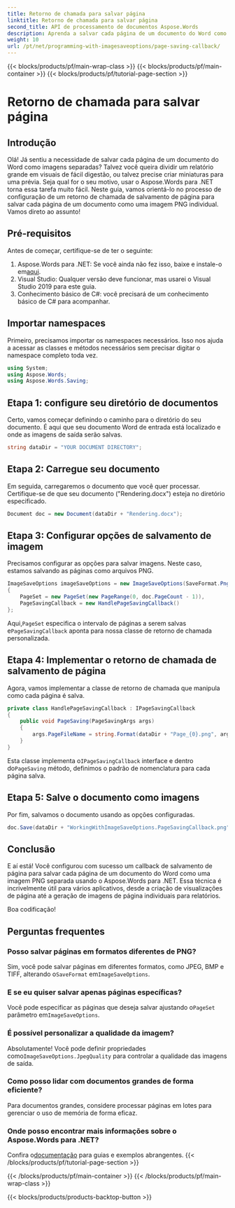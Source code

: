 ```yaml
---
title: Retorno de chamada para salvar página
linktitle: Retorno de chamada para salvar página
second_title: API de processamento de documentos Aspose.Words
description: Aprenda a salvar cada página de um documento do Word como uma imagem PNG separada usando o Aspose.Words para .NET com nosso guia detalhado passo a passo.
weight: 10
url: /pt/net/programming-with-imagesaveoptions/page-saving-callback/
---
```


{{< blocks/products/pf/main-wrap-class >}}
{{< blocks/products/pf/main-container >}}
{{< blocks/products/pf/tutorial-page-section >}}

# Retorno de chamada para salvar página

## Introdução

Olá! Já sentiu a necessidade de salvar cada página de um documento do Word como imagens separadas? Talvez você queira dividir um relatório grande em visuais de fácil digestão, ou talvez precise criar miniaturas para uma prévia. Seja qual for o seu motivo, usar o Aspose.Words para .NET torna essa tarefa muito fácil. Neste guia, vamos orientá-lo no processo de configuração de um retorno de chamada de salvamento de página para salvar cada página de um documento como uma imagem PNG individual. Vamos direto ao assunto!

## Pré-requisitos

Antes de começar, certifique-se de ter o seguinte:

1.  Aspose.Words para .NET: Se você ainda não fez isso, baixe e instale-o em[aqui](https://releases.aspose.com/words/net/).
2. Visual Studio: Qualquer versão deve funcionar, mas usarei o Visual Studio 2019 para este guia.
3. Conhecimento básico de C#: você precisará de um conhecimento básico de C# para acompanhar.

## Importar namespaces

Primeiro, precisamos importar os namespaces necessários. Isso nos ajuda a acessar as classes e métodos necessários sem precisar digitar o namespace completo toda vez.

```csharp
using System;
using Aspose.Words;
using Aspose.Words.Saving;
```

## Etapa 1: configure seu diretório de documentos

Certo, vamos começar definindo o caminho para o diretório do seu documento. É aqui que seu documento Word de entrada está localizado e onde as imagens de saída serão salvas.

```csharp
string dataDir = "YOUR DOCUMENT DIRECTORY";
```

## Etapa 2: Carregue seu documento

Em seguida, carregaremos o documento que você quer processar. Certifique-se de que seu documento ("Rendering.docx") esteja no diretório especificado.

```csharp
Document doc = new Document(dataDir + "Rendering.docx");
```

## Etapa 3: Configurar opções de salvamento de imagem

Precisamos configurar as opções para salvar imagens. Neste caso, estamos salvando as páginas como arquivos PNG.

```csharp
ImageSaveOptions imageSaveOptions = new ImageSaveOptions(SaveFormat.Png)
{
    PageSet = new PageSet(new PageRange(0, doc.PageCount - 1)),
    PageSavingCallback = new HandlePageSavingCallback()
};
```

 Aqui,`PageSet` especifica o intervalo de páginas a serem salvas e`PageSavingCallback` aponta para nossa classe de retorno de chamada personalizada.

## Etapa 4: Implementar o retorno de chamada de salvamento de página

Agora, vamos implementar a classe de retorno de chamada que manipula como cada página é salva.

```csharp
private class HandlePageSavingCallback : IPageSavingCallback
{
    public void PageSaving(PageSavingArgs args)
    {
        args.PageFileName = string.Format(dataDir + "Page_{0}.png", args.PageIndex);
    }
}
```

 Esta classe implementa o`IPageSavingCallback` interface e dentro do`PageSaving` método, definimos o padrão de nomenclatura para cada página salva.

## Etapa 5: Salve o documento como imagens

Por fim, salvamos o documento usando as opções configuradas.

```csharp
doc.Save(dataDir + "WorkingWithImageSaveOptions.PageSavingCallback.png", imageSaveOptions);
```

## Conclusão

E aí está! Você configurou com sucesso um callback de salvamento de página para salvar cada página de um documento do Word como uma imagem PNG separada usando o Aspose.Words para .NET. Essa técnica é incrivelmente útil para vários aplicativos, desde a criação de visualizações de página até a geração de imagens de página individuais para relatórios. 

Boa codificação!

## Perguntas frequentes

### Posso salvar páginas em formatos diferentes de PNG?  
 Sim, você pode salvar páginas em diferentes formatos, como JPEG, BMP e TIFF, alterando o`SaveFormat` em`ImageSaveOptions`.

### E se eu quiser salvar apenas páginas específicas?  
 Você pode especificar as páginas que deseja salvar ajustando o`PageSet` parâmetro em`ImageSaveOptions`.

### É possível personalizar a qualidade da imagem?  
 Absolutamente! Você pode definir propriedades como`ImageSaveOptions.JpegQuality` para controlar a qualidade das imagens de saída.

### Como posso lidar com documentos grandes de forma eficiente?  
Para documentos grandes, considere processar páginas em lotes para gerenciar o uso de memória de forma eficaz.

### Onde posso encontrar mais informações sobre o Aspose.Words para .NET?  
 Confira o[documentação](https://reference.aspose.com/words/net/) para guias e exemplos abrangentes.
{{< /blocks/products/pf/tutorial-page-section >}}

{{< /blocks/products/pf/main-container >}}
{{< /blocks/products/pf/main-wrap-class >}}

{{< blocks/products/products-backtop-button >}}
